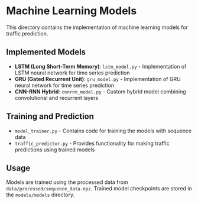 # Machine Learning Models

This directory contains the implementation of machine learning models for traffic prediction.

## Implemented Models

- **LSTM (Long Short-Term Memory)**: `lstm_model.py` - Implementation of LSTM neural network for time series prediction
- **GRU (Gated Recurrent Unit)**: `gru_model.py` - Implementation of GRU neural network for time series prediction
- **CNN-RNN Hybrid**: `cnnrnn_model.py` - Custom hybrid model combining convolutional and recurrent layers

## Training and Prediction

- `model_trainer.py` - Contains code for training the models with sequence data
- `traffic_predictor.py` - Provides functionality for making traffic predictions using trained models

## Usage

Models are trained using the processed data from `data/processed/sequence_data.npz`. Trained model checkpoints are stored in the `models/models` directory.
